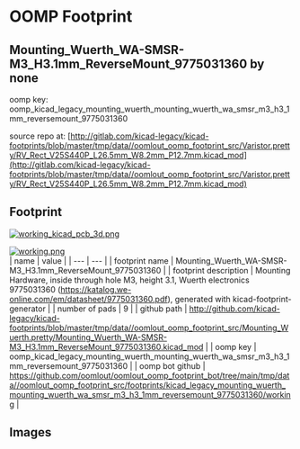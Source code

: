 # OOMP Footprint  
## Mounting_Wuerth_WA-SMSR-M3_H3.1mm_ReverseMount_9775031360  by none  
  
oomp key: oomp_kicad_legacy_mounting_wuerth_mounting_wuerth_wa_smsr_m3_h3_1mm_reversemount_9775031360  
  
source repo at: [http://gitlab.com/kicad-legacy/kicad-footprints/blob/master/tmp/data//oomlout_oomp_footprint_src/Varistor.pretty/RV_Rect_V25S440P_L26.5mm_W8.2mm_P12.7mm.kicad_mod](http://gitlab.com/kicad-legacy/kicad-footprints/blob/master/tmp/data//oomlout_oomp_footprint_src/Varistor.pretty/RV_Rect_V25S440P_L26.5mm_W8.2mm_P12.7mm.kicad_mod)  
## Footprint  
  
[![working_kicad_pcb_3d.png](working_kicad_pcb_3d_600.png)](working_kicad_pcb_3d.png)  
  
[![working.png](working_600.png)](working.png)  
| name | value | 
| --- | --- | 
| footprint name | Mounting_Wuerth_WA-SMSR-M3_H3.1mm_ReverseMount_9775031360 | 
| footprint description | Mounting Hardware, inside through hole M3, height 3.1, Wuerth electronics 9775031360 (https://katalog.we-online.com/em/datasheet/9775031360.pdf), generated with kicad-footprint-generator | 
| number of pads | 9 | 
| github path | http://github.com/kicad-legacy/kicad-footprints/blob/master/tmp/data//oomlout_oomp_footprint_src/Mounting_Wuerth.pretty/Mounting_Wuerth_WA-SMSR-M3_H3.1mm_ReverseMount_9775031360.kicad_mod | 
| oomp key | oomp_kicad_legacy_mounting_wuerth_mounting_wuerth_wa_smsr_m3_h3_1mm_reversemount_9775031360 | 
| oomp bot github | https://github.com/oomlout/oomlout_oomp_footprint_bot/tree/main/tmp/data//oomlout_oomp_footprint_src/footprints/kicad_legacy_mounting_wuerth_mounting_wuerth_wa_smsr_m3_h3_1mm_reversemount_9775031360/working | 
## Images  
